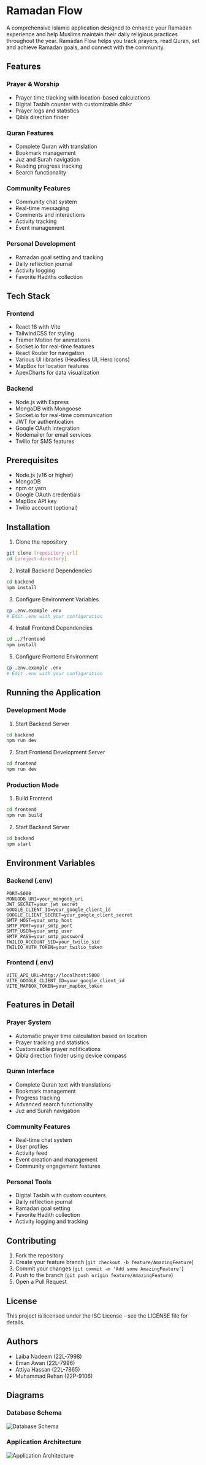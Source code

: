 # Ramadan Flow

A comprehensive Islamic application designed to enhance your Ramadan experience and help Muslims maintain their daily religious practices throughout the year. Ramadan Flow helps you track prayers, read Quran, set and achieve Ramadan goals, and connect with the community.

## Features

### Prayer & Worship
- Prayer time tracking with location-based calculations
- Digital Tasbih counter with customizable dhikr
- Prayer logs and statistics
- Qibla direction finder

### Quran Features
- Complete Quran with translation
- Bookmark management
- Juz and Surah navigation
- Reading progress tracking
- Search functionality

### Community Features
- Community chat system
- Real-time messaging
- Comments and interactions
- Activity tracking
- Event management

### Personal Development
- Ramadan goal setting and tracking
- Daily reflection journal
- Activity logging
- Favorite Hadiths collection

## Tech Stack

### Frontend
- React 18 with Vite
- TailwindCSS for styling
- Framer Motion for animations
- Socket.io for real-time features
- React Router for navigation
- Various UI libraries (Headless UI, Hero Icons)
- MapBox for location features
- ApexCharts for data visualization

### Backend
- Node.js with Express
- MongoDB with Mongoose
- Socket.io for real-time communication
- JWT for authentication
- Google OAuth integration
- Nodemailer for email services
- Twilio for SMS features

## Prerequisites

- Node.js (v16 or higher)
- MongoDB
- npm or yarn
- Google OAuth credentials
- MapBox API key
- Twilio account (optional)

## Installation

1. Clone the repository
```bash
git clone [repository-url]
cd [project-directory]
```

2. Install Backend Dependencies
```bash
cd backend
npm install
```

3. Configure Environment Variables
```bash
cp .env.example .env
# Edit .env with your configuration
```

4. Install Frontend Dependencies
```bash
cd ../frontend
npm install
```

5. Configure Frontend Environment
```bash
cp .env.example .env
# Edit .env with your configuration
```

## Running the Application

### Development Mode

1. Start Backend Server
```bash
cd backend
npm run dev
```

2. Start Frontend Development Server
```bash
cd frontend
npm run dev
```

### Production Mode

1. Build Frontend
```bash
cd frontend
npm run build
```

2. Start Backend Server
```bash
cd backend
npm start
```

## Environment Variables

### Backend (.env)
```
PORT=5000
MONGODB_URI=your_mongodb_uri
JWT_SECRET=your_jwt_secret
GOOGLE_CLIENT_ID=your_google_client_id
GOOGLE_CLIENT_SECRET=your_google_client_secret
SMTP_HOST=your_smtp_host
SMTP_PORT=your_smtp_port
SMTP_USER=your_smtp_user
SMTP_PASS=your_smtp_password
TWILIO_ACCOUNT_SID=your_twilio_sid
TWILIO_AUTH_TOKEN=your_twilio_token
```

### Frontend (.env)
```
VITE_API_URL=http://localhost:5000
VITE_GOOGLE_CLIENT_ID=your_google_client_id
VITE_MAPBOX_TOKEN=your_mapbox_token
```

## Features in Detail

### Prayer System
- Automatic prayer time calculation based on location
- Prayer tracking and statistics
- Customizable prayer notifications
- Qibla direction finder using device compass

### Quran Interface
- Complete Quran text with translations
- Bookmark management
- Progress tracking
- Advanced search functionality
- Juz and Surah navigation

### Community Features
- Real-time chat system
- User profiles
- Activity feed
- Event creation and management
- Community engagement features

### Personal Tools
- Digital Tasbih with custom counters
- Daily reflection journal
- Ramadan goal setting
- Favorite Hadith collection
- Activity logging and tracking

## Contributing

1. Fork the repository
2. Create your feature branch (`git checkout -b feature/AmazingFeature`)
3. Commit your changes (`git commit -m 'Add some AmazingFeature'`)
4. Push to the branch (`git push origin feature/AmazingFeature`)
5. Open a Pull Request

## License

This project is licensed under the ISC License - see the LICENSE file for details.

## Authors

- Laiba Nadeem (22L-7998) 
- Eman Awan (22L-7996) 
- Attiya Hassan (22L-7865)
- Muhammad Rehan (22P-9106) 


## Diagrams

### Database Schema
![Database Schema](docs/images/database-schema.png)

### Application Architecture
![Application Architecture](docs/images/application-architecture.png)


